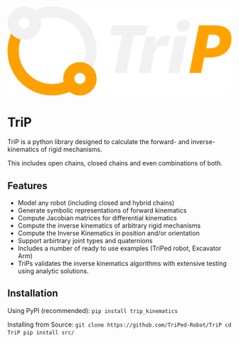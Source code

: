 ![trip_logo](docs/source/trip_logo_dark.png)
# TriP
TriP is a python library designed to calculate the forward- and inverse-kinematics of rigid mechanisms.

This includes open chains, closed chains and even combinations of both.

## Features

- Model any robot (including closed and hybrid chains)
- Generate symbolic representations of forward kinematics
- Compute Jacobian matrices for differential kinematics
- Compute the inverse kinematics of arbitrary rigid mechanisms
- Compute the Inverse Kinematics in position and/or orientation 
- Support arbirtrary joint types and quaternions
- Includes a  number of ready to use examples (TriPed robot, Excavator Arm)
- TriPs validates the inverse kinematics algorithms with extensive testing using analytic solutions.

## Installation

Using PyPI (recommended):
`
pip install trip_kinematics
`

Installing from Source:
`
git clone https://github.com/TriPed-Robot/TriP
cd TriP
pip install src/
`



 